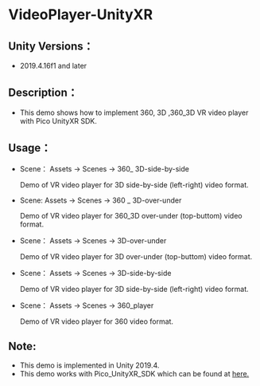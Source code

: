 # VideoPlayer-UnityXR

## Unity Versions：

   - 2019.4.16f1 and later

## Description：

   - This demo shows how to implement 360, 3D ,360_3D VR video player with Pico UnityXR SDK.

## Usage：
   - Scene： Assets -> Scenes -> 360_ 3D-side-by-side

      Demo of VR video player for 3D side-by-side (left-right) video format.

   - Scene: Assets -> Scenes -> 360 _ 3D-over-under

      Demo of VR video player for 360_3D over-under (top-buttom) video format.

   - Scene： Assets -> Scenes -> 3D-over-under 

      Demo of VR video player for 3D over-under (top-buttom) video format.
 
   - Scene： Assets -> Scenes -> 3D-side-by-side

      Demo of VR video player for 3D side-by-side (left-right) video format.
 
   - Scene： Assets -> Scenes -> 360_player 

     Demo of VR video player for 360 video format.
## Note:
- This demo is implemented in Unity 2019.4.
- This demo works with Pico_UnityXR_SDK which can be found at [here.](https://developer.pico-interactive.com/sdk/index?id=8)

